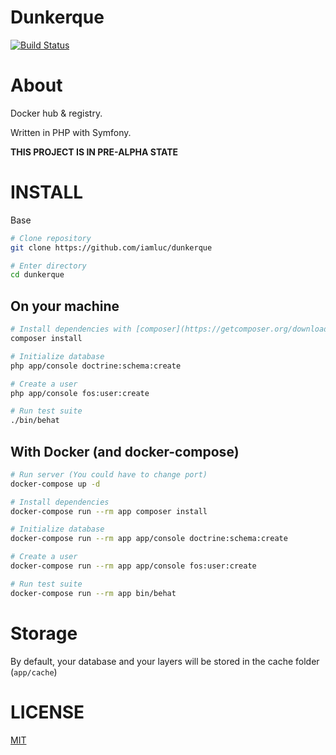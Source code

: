 Dunkerque
=========

[![Build Status](https://api.travis-ci.org/iamluc/dunkerque.png?branch=master)](https://travis-ci.org/iamluc/dunkerque)

# About

Docker hub & registry.

Written in PHP with Symfony.

**THIS PROJECT IS IN PRE-ALPHA STATE**

# INSTALL

Base

```sh
# Clone repository
git clone https://github.com/iamluc/dunkerque

# Enter directory
cd dunkerque
```

## On your machine

```sh
# Install dependencies with [composer](https://getcomposer.org/download/)
composer install

# Initialize database
php app/console doctrine:schema:create

# Create a user
php app/console fos:user:create

# Run test suite
./bin/behat
```

## With Docker (and docker-compose)

```sh
# Run server (You could have to change port)
docker-compose up -d

# Install dependencies
docker-compose run --rm app composer install

# Initialize database
docker-compose run --rm app app/console doctrine:schema:create

# Create a user
docker-compose run --rm app app/console fos:user:create

# Run test suite
docker-compose run --rm app bin/behat
```

# Storage

By default, your database and your layers will be stored in the cache folder (`app/cache`)

# LICENSE

[MIT](https://opensource.org/licenses/MIT)
